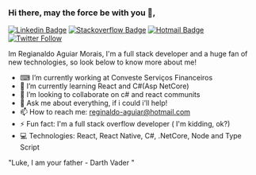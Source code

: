 ### Hi there, may the force be with you 👋,


[![Linkedin Badge](https://img.shields.io/badge/-reginaldobrz-blue?style=flat-square&logo=Linkedin&logoColor=white&link=https://www.linkedin.com/in/reginaldobrz/)](https://www.linkedin.com/in/reginaldo-aguiar-morais-3b743b40/)
[![Stackoverflow Badge](https://img.shields.io/badge/-Stackoverflow-4CA143?style=flat-square&logo=Stackoverflow&logoColor=white&link=https://stackoverflow.com/users/12183868/reginaldo-aguiar?tab=profile)](https://stackoverflow.com/users/12183868/reginaldo-aguiar?tab=profile)
[![Hotmail Badge](https://img.shields.io/badge/-reginaldobrz@gmail.com-c14438?style=flat-square&logo=Gmail&logoColor=white&link=mailto:reginaldobrz@gmail.com)](mailto:reginaldobrz@gmail.com)
[![Twitter Follow](https://img.shields.io/twitter/follow/reginaldobrz.svg?style=social)](https://twitter.com/reginaldobrz)   
 

Im Regianaldo Aguiar Morais, I'm a full stack developer and a huge fan of new technologies, so look below to know more about me!

- ⌨ I’m currently working at Conveste Serviços Financeiros
- 🌱 I’m currently learning React and C#(Asp NetCore)
- 👯 I’m looking to collaborate on c# and react communits
- 💬 Ask me about everything, if i could i'll help! 
- 📫 How to reach me: reginaldo-aguiar@hotmail.com
- ⚡ Fun fact: I'm a full stack overflow developer ( I'm kidding, ok?)
- 💻 Technologies: React, React Native, C#, .NetCore, Node and Type Script

"Luke, I am your father - Darth Vader " 

